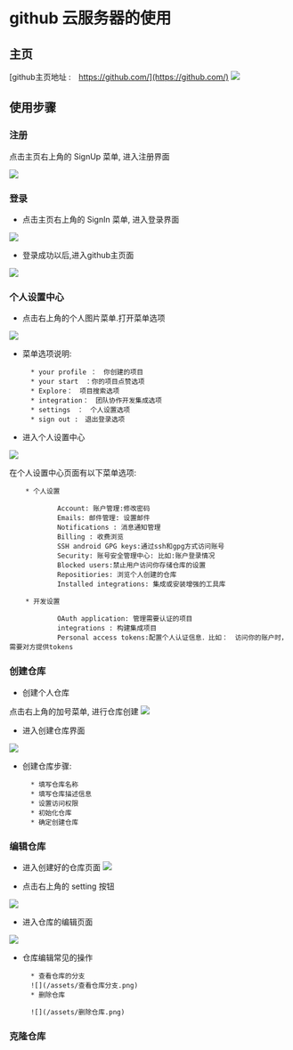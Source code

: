 # github 云服务器的使用

## 主页

[github主页地址 :　https://github.com/](https://github.com/)
![](/assets/github主页面.png)


## 使用步骤

### 注册

点击主页右上角的 SignUp 菜单, 进入注册界面

![](/assets/github注册界面.png)

### 登录

- 点击主页右上角的 SignIn 菜单, 进入登录界面

![](/assets/github登录页面.png)


- 登录成功以后,进入github主页面

![](/assets/登录成功进入个人主页.png)


### 个人设置中心

- 点击右上角的个人图片菜单.打开菜单选项

![](/assets/个人中心菜单.png)

- 菜单选项说明:

        * your profile ：　你创建的项目
        * your start　：你的项目点赞选项
        * Explore：　项目搜索选项
        * integration：　团队协作开发集成选项
        * settings　：　个人设置选项
        * sign out :　退出登录选项
        
        

- 进入个人设置中心

![](/assets/github个人设置中心.png)

在个人设置中心页面有以下菜单选项:

        
        * 个人设置

                Account: 账户管理:修改密码
                Emails: 邮件管理: 设置邮件
                Notifications : 消息通知管理
                Billing : 收费浏览
                SSH android GPG keys:通过ssh和gpg方式访问账号
                Security: 账号安全管理中心: 比如:账户登录情况
                Blocked users:禁止用户访问你存储仓库的设置
                Repositiories: 浏览个人创建的仓库
                Installed integrations: 集成或安装增强的工具库
                
        * 开发设置
        
                OAuth application: 管理需要认证的项目
                integrations : 构建集成项目
                Personal access tokens:配置个人认证信息．比如：　访问你的账户时，需要对方提供tokens
        
        
        
        
        
        
### 创建仓库

- 创建个人仓库

点击右上角的加号菜单, 进行仓库创建
![](/assets/github创建个人仓库.png)

- 进入创建仓库界面

![](/assets/github进入创建仓库的页面.png)

- 创建仓库步骤:

        * 填写仓库名称
        * 填写仓库描述信息
        * 设置访问权限
        * 初始化仓库
        * 确定创建仓库
        

### 编辑仓库

- 进入创建好的仓库页面
![](/assets/github进入仓库页面.png)

- 点击右上角的 setting 按钮

![](/assets/github编辑仓库设置.png)

- 进入仓库的编辑页面

![](/assets/github-test-edit设置界面.png)


- 仓库编辑常见的操作

        * 查看仓库的分支
        ![](/assets/查看仓库分支.png)
        * 删除仓库
        
        ![](/assets/删除仓库.png)
        
        
### 克隆仓库


